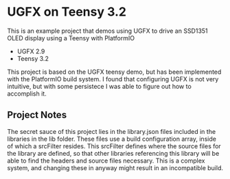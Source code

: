 # UGFX on Teensy 3.2

This is an example project that demos using UGFX to drive an SSD1351 OLED display using a Teensy with PlatformIO

- UGFX 2.9
- Teensy 3.2

This project is based on the UGFX teensy demo, but has been implemented with the PlatformIO build system. I found that configuring UGFX is not very intuitive, but with some persistece I was able to figure out how to accomplish it. 

## Project Notes

The secret sauce of this project lies in the library.json files included in the libraries in the lib folder. These files use a build configuration array, inside of which a srcFilter resides. This srcFilter defines where the source files for the library are defined, so that other libraries referencing this library will be able to find the headers and source files necessary. This is a complex system, and changing these in anyway might result in an incompatible build.



